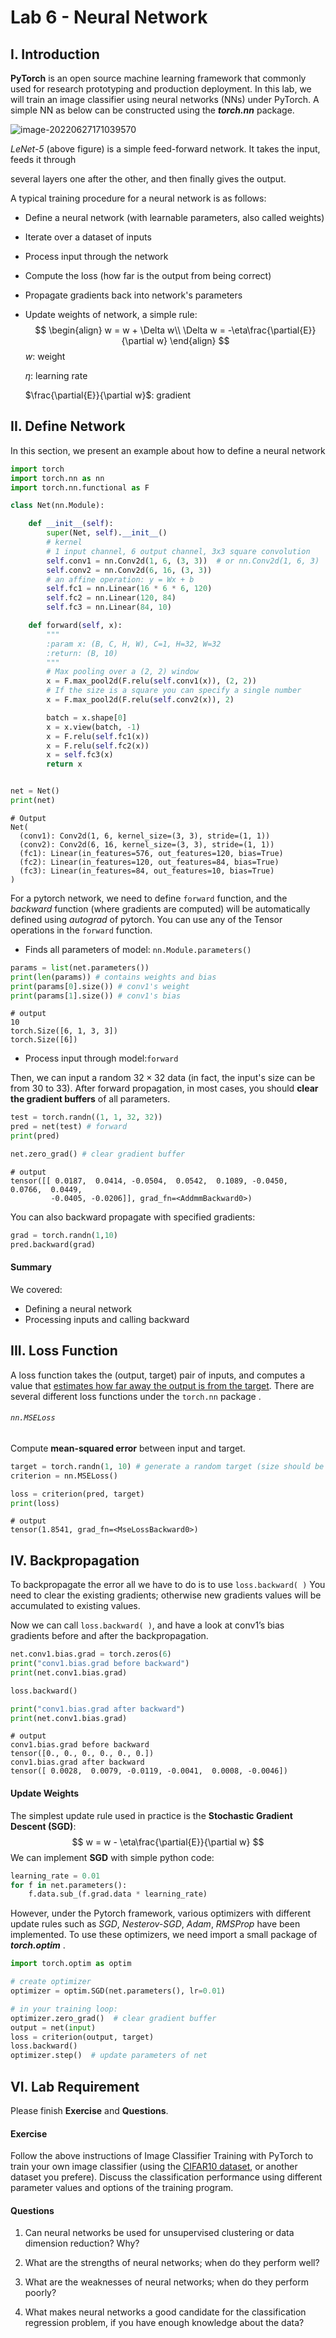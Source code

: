 # Lab 6 - Neural Network

## I. Introduction

**PyTorch** is an open source machine learning framework that commonly used for research prototyping and production deployment. In this lab, we will train an image classifier using neural networks (NNs) under PyTorch. A simple NN as below can be constructed using the ***torch.nn*** package.

![image-20220627171039570](Lab6.assets/figure1.png)

*LeNet-5* (above figure)  is a simple feed-forward network. It takes the input, feeds it through

several layers one after the other, and then finally gives the output. 

A typical training procedure for a neural network is as follows:

- Define a neural network (with learnable parameters, also called weights)

- Iterate over a dataset of inputs

- Process input through the network

- Compute the loss (how far is the output from being correct)

- Propagate gradients back into network's parameters

- Update weights of network, a simple rule: 
  $$
  \begin{align}
  w = w + \Delta w\\
  \Delta w = -\eta\frac{\partial{E}}{\partial w} 
  \end{align}
  $$
  $w$: weight

  $\eta$: learning rate

  $\frac{\partial{E}}{\partial w}$: gradient

## II. Define Network

In this section, we present an example about how to define a neural network

```python
import torch
import torch.nn as nn
import torch.nn.functional as F
```

```python
class Net(nn.Module):

    def __init__(self):
        super(Net, self).__init__()
        # kernel
        # 1 input channel, 6 output channel, 3x3 square convolution
        self.conv1 = nn.Conv2d(1, 6, (3, 3))  # or nn.Conv2d(1, 6, 3)
        self.conv2 = nn.Conv2d(6, 16, (3, 3))
        # an affine operation: y = Wx + b
        self.fc1 = nn.Linear(16 * 6 * 6, 120)
        self.fc2 = nn.Linear(120, 84)
        self.fc3 = nn.Linear(84, 10)

    def forward(self, x):
        """
        :param x: (B, C, H, W), C=1, H=32, W=32
        :return: (B, 10)
        """
        # Max pooling over a (2, 2) window
        x = F.max_pool2d(F.relu(self.conv1(x)), (2, 2))
        # If the size is a square you can specify a single number
        x = F.max_pool2d(F.relu(self.conv2(x)), 2)

        batch = x.shape[0]
        x = x.view(batch, -1)
        x = F.relu(self.fc1(x))
        x = F.relu(self.fc2(x))
        x = self.fc3(x)
        return x


net = Net()
print(net)
```

```text
# Output
Net(
  (conv1): Conv2d(1, 6, kernel_size=(3, 3), stride=(1, 1))
  (conv2): Conv2d(6, 16, kernel_size=(3, 3), stride=(1, 1))
  (fc1): Linear(in_features=576, out_features=120, bias=True)
  (fc2): Linear(in_features=120, out_features=84, bias=True)
  (fc3): Linear(in_features=84, out_features=10, bias=True)
)
```

For a pytorch network, we need to define `forward` function, and the *backward* function (where gradients are computed) will be automatically defined using *autograd* of pytorch. You can use any of the Tensor operations in the `forward` function.

- Finds all parameters of model: `nn.Module.parameters()` 

```python
params = list(net.parameters())
print(len(params)) # contains weights and bias
print(params[0].size()) # conv1's weight
print(params[1].size()) # conv1's bias
```

```text
# output
10
torch.Size([6, 1, 3, 3])
torch.Size([6])
```

- Process input through model:`forward`

Then, we can input a random $32\times32$ data (in fact, the input's size can be from 30 to 33). After forward propagation, in most cases, you should **clear the gradient buffers** of all parameters.

```python
test = torch.randn((1, 1, 32, 32))
pred = net(test) # forward
print(pred)

net.zero_grad() # clear gradient buffer
```

```text
# output
tensor([[ 0.0187,  0.0414, -0.0504,  0.0542,  0.1089, -0.0450,  0.0766,  0.0449,
         -0.0405, -0.0206]], grad_fn=<AddmmBackward0>)
```

You can also backward propagate with specified gradients:

```python
grad = torch.randn(1,10)
pred.backward(grad)
```

#### Summary

We covered:

- Defining a neural network
- Processing inputs and calling backward

## III. Loss Function

A loss function takes the (output, target) pair of inputs, and computes a value that <u>estimates how far away the output is from the target</u>. There are several different loss functions under the `torch.nn` package . 

###### `nn.MSELoss`

Compute **mean-squared error** between input and target.

```python
target = torch.randn(1, 10) # generate a random target (size should be the same as pred's)
criterion = nn.MSELoss()

loss = criterion(pred, target)
print(loss)
```

```text
# output
tensor(1.8541, grad_fn=<MseLossBackward0>)
```

## IV. Backpropagation

To backpropagate the error all we have to do is to use `loss.backward( )` You need to clear the existing gradients; otherwise new gradients values will be accumulated to existing values. 

Now we can call `loss.backward( )`, and have a look at conv1’s bias gradients before and after the backpropagation. 

```python
net.conv1.bias.grad = torch.zeros(6)
print("conv1.bias.grad before backward")
print(net.conv1.bias.grad)

loss.backward()

print("conv1.bias.grad after backward")
print(net.conv1.bias.grad)
```

```text
# output
conv1.bias.grad before backward
tensor([0., 0., 0., 0., 0., 0.])
conv1.bias.grad after backward
tensor([ 0.0028,  0.0079, -0.0119, -0.0041,  0.0008, -0.0046])
```

#### Update Weights

The simplest update rule used in practice is the **Stochastic Gradient Descent (SGD)**:
$$
w = w - \eta\frac{\partial{E}}{\partial w}
$$
We can implement **SGD** with simple python code:

```python
learning_rate = 0.01
for f in net.parameters():
    f.data.sub_(f.grad.data * learning_rate)
```

However, under the Pytorch framework, various optimizers with different update rules such as *SGD*, *Nesterov-SGD*, *Adam*, *RMSProp* have been implemented. To use these optimizers, we need import a small package of ***torch.optim*** .

```python
import torch.optim as optim

# create optimizer
optimizer = optim.SGD(net.parameters(), lr=0.01)

# in your training loop:
optimizer.zero_grad()  # clear gradient buffer
output = net(input)
loss = criterion(output, target)
loss.backward()
optimizer.step()  # update parameters of net
```

## VI. Lab Requirement

Please finish **Exercise** and **Questions**.

#### Exercise

Follow the above instructions of Image Classifier Training with PyTorch to train your own image classifier (using the [CIFAR10 dataset](https://pytorch.org/tutorials/beginner/blitz/cifar10_tutorial.html), or another dataset you prefere). Discuss the classification performance using different parameter values and options of the training program.

#### Questions

1. Can neural networks be used for unsupervised clustering or data dimension reduction? Why?

2. What are the strengths of neural networks; when do they perform well?

3. What are the weaknesses of neural networks; when do they perform poorly?

4. What makes neural networks a good candidate for the classification regression problem, if you have enough knowledge about the data?
